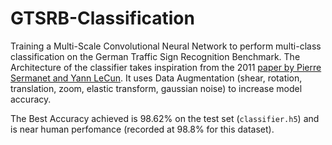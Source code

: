 # GTSRB-Classification
Training a  Multi-Scale Convolutional Neural Network to perform multi-class classification on the German Traffic Sign Recognition Benchmark.
The Architecture of the classifier takes inspiration from the 2011 [paper by Pierre Sermanet and Yann LeCun](http://yann.lecun.com/exdb/publis/pdf/sermanet-ijcnn-11.pdf).
It uses Data Augmentation (shear, rotation, translation, zoom, elastic transform, gaussian noise) to increase model accuracy.

The Best Accuracy achieved is 98.62% on the test set (```classifier.h5```) and is near human perfomance (recorded at 98.8% for this dataset). 
